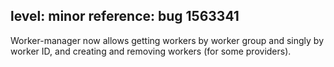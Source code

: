 level: minor
reference: bug 1563341
---
Worker-manager now allows getting workers by worker group and singly by worker ID, and creating and removing workers (for some providers).
